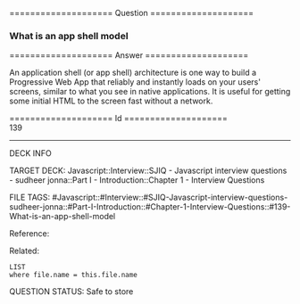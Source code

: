==================== Question ====================  

### What is an app shell model  

==================== Answer ====================  

An application shell (or app shell) architecture is one way to build a Progressive Web App that reliably and instantly loads on your users' screens, similar to what you see in native applications. It is useful for getting some initial HTML to the screen fast without a network.

==================== Id ====================  
139

---

DECK INFO

TARGET DECK: Javascript::Interview::SJIQ - Javascript interview questions - sudheer jonna::Part I - Introduction::Chapter 1 - Interview Questions

FILE TAGS: #Javascript::#Interview::#SJIQ-Javascript-interview-questions-sudheer-jonna::#Part-I-Introduction::#Chapter-1-Interview-Questions::#139-What-is-an-app-shell-model

Reference:

Related:

```dataview
LIST
where file.name = this.file.name
```

QUESTION STATUS: Safe to store
